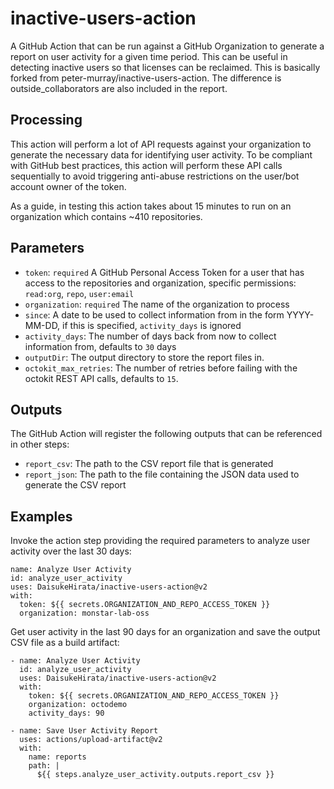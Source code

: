 # inactive-users-action

A GitHub Action that can be run against a GitHub Organization to generate a report on user activity for a given time 
period. This can be useful in detecting inactive users so that licenses can be reclaimed.
This is basically forked from peter-murray/inactive-users-action. The difference is outside_collaborators are also included in the report.

## Processing

This action will perform a lot of API requests against your organization to generate the necessary data for identifying
user activity. To be compliant with GitHub best practices, this action will perform these API calls sequentially to 
avoid triggering anti-abuse restrictions on the user/bot account owner of the token.

As a guide, in testing this action takes about 15 minutes to run on an organization which contains ~410 repositories.


## Parameters

* `token`: `required` A GitHub Personal Access Token for a user that has access to the repositories and organization, specific permissions: `read:org`, `repo`, `user:email` 
* `organization`: `required` The name of the organization to process
* `since`: A date to be used to collect information from in the form YYYY-MM-DD, if this is specified, `activity_days` is ignored
* `activity_days`: The number of days back from now to collect information from, defaults to `30` days
* `outputDir`: The output directory to store the report files in.
* `octokit_max_retries`: The number of retries before failing with the octokit REST API calls, defaults to `15`.

## Outputs

The GitHub Action will register the following outputs that can be referenced in other steps:

* `report_csv`: The path to the CSV report file that is generated
* `report_json`: The path to the file containing the JSON data used to generate the CSV report


## Examples

Invoke the action step providing the required parameters to analyze user activity over the last 30 days:

```
name: Analyze User Activity
id: analyze_user_activity
uses: DaisukeHirata/inactive-users-action@v2
with:
  token: ${{ secrets.ORGANIZATION_AND_REPO_ACCESS_TOKEN }}
  organization: monstar-lab-oss
```

Get user activity in the last 90 days for an organization and save the output CSV file as a build artifact:

```
- name: Analyze User Activity
  id: analyze_user_activity
  uses: DaisukeHirata/inactive-users-action@v2
  with:
    token: ${{ secrets.ORGANIZATION_AND_REPO_ACCESS_TOKEN }}
    organization: octodemo
    activity_days: 90

- name: Save User Activity Report
  uses: actions/upload-artifact@v2
  with:
    name: reports
    path: |
      ${{ steps.analyze_user_activity.outputs.report_csv }}

```
